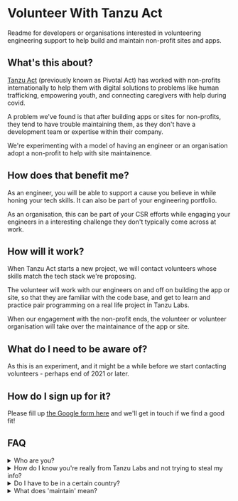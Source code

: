# Volunteer With Tanzu Act
Readme for developers or organisations interested in volunteering engineering support to help build and maintain non-profit sites and apps.

## What's this about?

[Tanzu Act](https://tanzu.vmware.com/act) (previously known as Pivotal Act) has worked with non-profits internationally to help them with digital solutions to problems like human trafficking, empowering youth, and connecting caregivers with help during covid.

A problem we've found is that after building apps or sites for non-profits, they tend to have trouble maintaining them, as they don't have a development team or expertise within their company.

We're experimenting with a model of having an engineer or an organisation adopt a non-profit to help with site maintainence. 

## How does that benefit me?

As an engineer, you will be able to support a cause you believe in while honing your tech skills. It can also be part of your engineering portfolio.

As an organisation, this can be part of your CSR efforts while engaging your engineers in a interesting challenge they don't typically come across at work. 

## How will it work?

When Tanzu Act starts a new project, we will contact volunteers whose skills match the tech stack we're proposing. 

The volunteer will work with our engineers on and off on building the app or site, so that they are familiar with the code base, and get to learn and practice pair programming on a real life project in Tanzu Labs.

When our engagement with the non-profit ends, the volunteer or volunteer organisation will take over the maintainance of the app or site.

## What do I need to be aware of?

As this is an experiment, and it might be a while before we start contacting volunteers - perhaps end of 2021 or later. 

## How do I sign up for it?
Please fill up [the Google form here](https://forms.gle/6eEw4HKcTBkPv3NF9) and we'll get in touch if we find a good fit!


## FAQ

<details>
<summary> Who are you?</summary>
<br>
I'm a designer from Tanzu Act who is helping explore how Tanzu Act projects can be sustained in Singapore. 
</details>

<details>
<summary> How do I know you're really from Tanzu Labs and not trying to steal my info?</summary>
<br>
  Feel free to check out my <a href="https://www.linkedin.com/in/weimankow/">Linkedin Profile</a> here.
</details>

<details>
<summary> Do I have to be in a certain country?</summary>
<br>
No, we have projects all over the world, from UK, US, to Europe.
</details>

<details>
<summary> What does 'maintain' mean?</summary>
<br>
This will be different for different projects. It can be as simple as updating the software used when there's an update, to fixing bugs when things break, to helping the non-profit change or update features. The level of commitment can be discussed when a volunteer-project match has been identified. 
</details>

